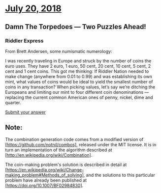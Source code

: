 # [July 20, 2018](https://fivethirtyeight.com/features/damn-the-torpedoes-two-puzzles-ahead/)
## Damn The Torpedoes — Two Puzzles Ahead!

### Riddler Express


From Brett Andersen, some numismatic numerology:

I was recently traveling in Europe and struck by the number of coins the euro uses. They have 2 euro, 1 euro, 50 cent, 20 cent, 10 cent, 5 cent, 2 cent and 1 cent coins. This got me thinking: If Riddler Nation needed to make change (anywhere from 0.01 to 0.99) and was establishing its own mint, what values of coins would be ideal to yield the smallest number of coins in any transaction? When picking values, let’s say we’re ditching the Europeans and limiting our mint to four different coin denominations — replacing the current common American ones of penny, nickel, dime and quarter.

[Submit your answer](https://docs.google.com/forms/d/e/1FAIpQLScbDXrT0K0yj4QRl2joAH_zjUKiB3rjzJ7FnnhtOuoPFcxSTA/viewform?usp=sf_link)

## Note:

The combination generation code comes from a modified version of [https://github.com/notnil/combos], released under the MIT license.  It is in turn an implementation of the algorithm described at [http://en.wikipedia.org/wiki/Combination].

The coin-making problem's solution is described in detail at [https://en.wikipedia.org/wiki/Change-making_problem#Methods_of_solving], and the solutions to this particular problem have already been published at [https://doi.org/10.1007/BF02984830].
